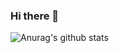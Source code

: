 ### Hi there 👋
![Anurag's github stats](https://github-readme-stats.vercel.app/api?username=Migueljfc&show_icons=true&theme=radical)




<!--
**Migueljfc/Migueljfc** is a ✨ _special_ ✨ repository because its `README.md` (this file) appears on your GitHub profile.

Here are some ideas to get you started:

- 🔭 I’m currently working on ...
- 🌱 I’m currently learning ...
- 👯 I’m looking to collaborate on ...
- 🤔 I’m looking for help with ...
- 💬 Ask me about ...
- 📫 How to reach me: ...
- 😄 Pronouns: ...
- ⚡ Fun fact: ...
-->
